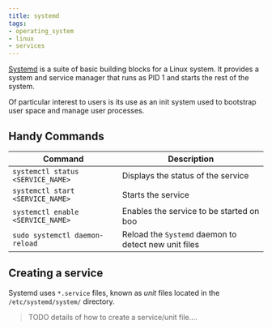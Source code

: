 ```yaml
---
title: systemd
tags:
- operating_system
- linux
- services
---
```


[Systemd](https://systemd.io/) is a suite of basic building blocks for a Linux system. 
It provides a system and service manager that runs as PID 1 and starts the rest of the system.
<!--more-->
Of particular interest to users is its use as an init system used to bootstrap user space and manage user processes.

## Handy Commands

| Command                           | Description                                          |
|-----------------------------------|------------------------------------------------------|
| `systemctl status <SERVICE_NAME>` | Displays the status of the service                   | 
| `systemctl start <SERVICE_NAME>`  | Starts the service                                   | 
| `systemctl enable <SERVICE_NAME>` | Enables the service to be started on boo             |
| `sudo systemctl daemon-reload`    | Reload the `Systemd` daemon to detect new unit files |


## Creating a service

Systemd uses `*.service` files, known as _unit_ files located in the `/etc/systemd/system/` directory.

> TODO details of how to create a service/unit file....


